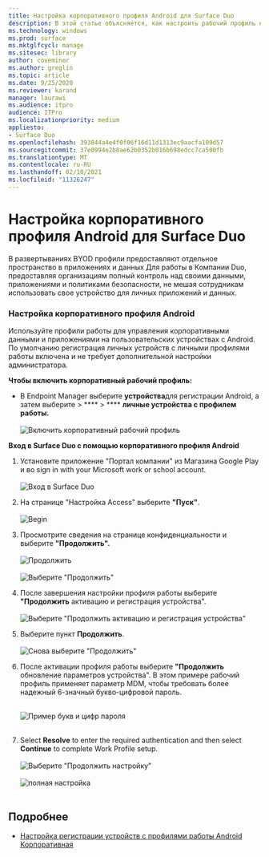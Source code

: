 ```yaml
---
title: Настройка корпоративного профиля Android для Surface Duo
description: В этой статье объясняется, как настроить рабочий профиль на Surface Duo.
ms.technology: windows
ms.prod: surface
ms.mktglfcycl: manage
ms.sitesec: library
author: coveminer
ms.author: greglin
ms.topic: article
ms.date: 9/25/2020
ms.reviewer: karand
manager: laurawi
ms.audience: itpro
audience: ITPro
ms.localizationpriority: medium
appliesto:
- Surface Duo
ms.openlocfilehash: 393844a4e4f0f06f16d11d1313ec9aacfa109d57
ms.sourcegitcommit: 37e0994e2b8ae62b0352b016b698edcc7ca500fb
ms.translationtype: MT
ms.contentlocale: ru-RU
ms.lasthandoff: 02/10/2021
ms.locfileid: "11326247"
---
```

# Настройка корпоративного профиля Android для Surface Duo

В развертываниях BYOD профили предоставляют отдельное пространство в приложениях и данных Для работы в Компании Duo, предоставляя организациям полный контроль над своими данными, приложениями и политиками безопасности, не мешая сотрудникам использовать свое устройство для личных приложений и данных.

###  <a name="set-up-android-enterprise-work-profile"></a>Настройка корпоративного профиля Android

Используйте профили работы для управления корпоративными данными и приложениями на пользовательских устройствах с Android. По умолчанию регистрация личных устройств с личными профилями работы включена и не требует дополнительной настройки администратора.  

**Чтобы включить корпоративный рабочий профиль:**

- В Endpoint Manager выберите **устройства**для регистрации Android, а затем выберите  >  ****  >  **** **личные устройства с профилем работы.**
<br><br>
 ![Включить корпоративный рабочий профиль](images/enroll-start.png)

 
**Вход в Surface Duo с помощью корпоративного профиля Android**

1. Установите приложение "Портал компании" из Магазина Google Play и во sign in with your Microsoft work or school account.<br><br>
![Вход в Surface Duo](images/duo-wp-1.png)
 
2. На странице "Настройка Access" выберите **"Пуск"**.<br><br>
![Begin](images/duo-wp-2.png)

3. Просмотрите сведения на странице конфиденциальности и выберите **"Продолжить".**<br><br>
 ![Продолжить](images/duo-wp-3.png)
<br><br>
 ![Выберите "Продолжить"](images/duo-wp-4.png)
 
4. После завершения настройки профиля работы выберите **"Продолжить** активацию и регистрация устройства".<br><br>
 ![Выберите "Продолжить активацию и регистрация устройства"](images/duo-wp-5.png)

5. Выберите пункт **Продолжить**.<br><br>
 ![Снова выберите "Продолжить"](images/duo-wp-6.png)

6. После активации профиля работы выберите **"Продолжить** обновление параметров устройства". В этом примере рабочий профиль применяет параметр MDM, чтобы требовать более надежный 6-значный букво-цифровой пароль. <br><br>

     ![Пример букв и цифр пароля](images/duo-wp-7.png)<br><br>
7. Select **Resolve** to enter the required authentication and then select **Continue** to complete Work Profile setup. <br><br>
     ![Выберите "Продолжить настройку"](images/duo-wp-8.png)<br><br>
     ![полная настройка](images/duo-wp-9.png)<br><br>

##  <a name="learn-more"></a>Подробнее

- [Настройка регистрации устройств с профилями работы Android Корпоративная](https://docs.microsoft.com/mem/intune/enrollment/android-work-profile-enroll)

